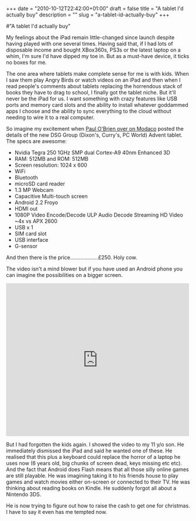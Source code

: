 +++
date = "2010-10-12T22:42:00+01:00"
draft = false
title = "A tablet I'd actually buy"
description = ""
slug = "a-tablet-id-actually-buy"
+++

#"A tablet I'd actually buy"


 <p>My feelings about the iPad remain little-changed since launch despite having played with one several times. Having said that, if I had lots of disposable income and bought XBox360s, PS3s or the latest laptop on a whim, I'm sure I'd have dipped my toe in. But as a must-have device, it ticks no boxes for me.</p>
<p>The one area where tablets make complete sense for me is with kids. When I saw them play Angry Birds or watch videos on an iPad and then when I read people's comments about tablets replacing the horrendous stack of books they have to drag to school, I finally got the tablet niche. But it'll never be the iPad for us. I want something with crazy features like USB ports and memory card slots and the ability to install whatever goddammed apps I choose and the ability to sync everything to the cloud without needing to wire it to a real computer.</p>
<p>So imagine my excitement when <a href="http://android.modaco.com/content/android-news/320181/advent-android-tablets-set-to-hit-the-dixons-group-stores-shortly/">Paul O'Brien over on Modaco</a> posted the details of the new DSG Group (Dixon's, Curry's, PC World) Advent tablet. The specs are awesome:</p>
<ul>
<li>Nvidia Tegra 250 1GHz SMP dual Cortex-A9 40nm Enhanced 3D</li>
<li>RAM: 512MB and&nbsp;ROM: 512MB</li>
<li>Screen resolution: 1024 x 600</li>
<li>WiFi</li>
<li>Bluetooth</li>
<li>microSD card reader</li>
<li>1.3 MP Webcam</li>
<li>Capacitive Multi-touch screen</li>
<li>Android 2.2 Froyo</li>
<li>HDMI out</li>
<li>1080P Video Encode/Decode ULP Audio Decode Streaming HD Video ~4x vs APX 2600</li>
<li>USB x 1</li>
<li>SIM card slot</li>
<li>USB interface</li>
<li>G-sensor</li>
</ul>
<p>And then there is the price...................&pound;250. Holy cow.</p>
<p>The video isn't a mind blower but if you have used an Android phone you can imagine the possibilities on a bigger screen.</p>
<p><iframe src="http://www.youtube.com/embed/Ypj6JxXcxu0?wmode=transparent" allowfullscreen frameborder="0" height="417" width="500"></iframe></p>
<p>But I had forgotten the kids again. I showed the video to my 11 y/o son. He immediately dismissed the iPad and said he wanted one of these. He realised that this plus a keyboard could replace the horror of a laptop he uses now (6 years old, big chunks of screen dead, keys missing etc etc). And the fact that Android does Flash means that all those silly online games are still playable. He was imagining taking it to his friends house to play games and watch movies either on-screen or connected to their TV. He was thinking about reading books on Kindle. He suddenly forgot all about a Nintendo 3DS.</p>
<p>He is now trying to figure out how to raise the cash to get one for christmas. I have to say it even has me tempted now.</p>
<p>&nbsp;</p>
<p>&nbsp;</p>
 